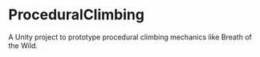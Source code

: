 # ProceduralClimbing
A Unity project to prototype procedural climbing mechanics like Breath of the Wild.
